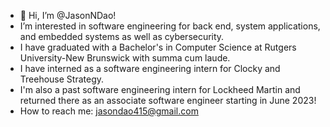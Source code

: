 - 👋 Hi, I’m @JasonNDao!
- I’m interested in software engineering for back end, system applications, and embedded systems as well as cybersecurity.
- I have graduated with a Bachelor's in Computer Science at Rutgers University-New Brunswick with summa cum laude.
- I have interned as a software engineering intern for Clocky and Treehouse Strategy.
- I'm also a past software engineering intern for Lockheed Martin and returned there as an associate software engineer starting in June 2023!
- How to reach me: jasondao415@gmail.com

<!---
JasonNDao/JasonNDao is a ✨ special ✨ repository because its `README.md` (this file) appears on your GitHub profile.
You can click the Preview link to take a look at your changes.
--->
